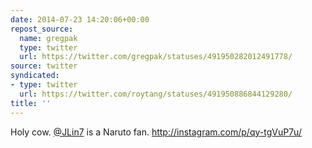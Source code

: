 ```yaml
---
date: 2014-07-23 14:20:06+00:00
repost_source:
  name: gregpak
  type: twitter
  url: https://twitter.com/gregpak/statuses/491950282012491778/
source: twitter
syndicated:
- type: twitter
  url: https://twitter.com/roytang/statuses/491950886844129280/
title: ''
---
```


Holy cow. [@JLin7](https://twitter.com/JLin7/) is a Naruto fan. http://instagram.com/p/qy-tgVuP7u/
